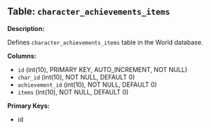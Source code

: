 ## Table: `character_achievements_items`

**Description:**

Defines `character_achievements_items` table in the World database.

**Columns:**
- `id` (int(10), PRIMARY KEY, AUTO_INCREMENT, NOT NULL)
- `char_id` (int(10), NOT NULL, DEFAULT 0)
- `achievement_id` (int(10), NOT NULL, DEFAULT 0)
- `items` (int(10), NOT NULL, DEFAULT 0)

**Primary Keys:**
- id